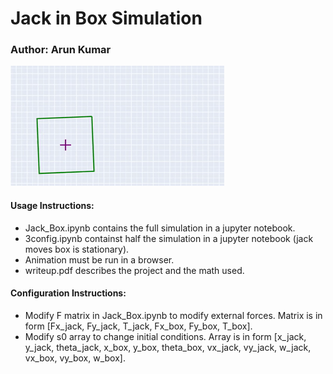 # Jack in Box Simulation
### Author: Arun Kumar

![](gifs/jacksim.gif)

#### Usage Instructions:
* Jack_Box.ipynb contains the full simulation in a jupyter notebook.
* 3config.ipynb containst half the simulation in a jupyter notebook (jack moves box is stationary).
* Animation must be run in a browser.
* writeup.pdf describes the project and the math used.

#### Configuration Instructions:
* Modify F matrix in Jack_Box.ipynb to modify external forces. Matrix is in form [Fx_jack, Fy_jack, T_jack, Fx_box, Fy_box, T_box].
* Modify s0 array to change initial conditions. Array is in form [x_jack, y_jack, theta_jack, x_box, y_box, theta_box, vx_jack, vy_jack, w_jack, vx_box, vy_box, w_box].